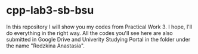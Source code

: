 # cpp-lab3-sb-bsu
In this repository I will show you my codes from Practical Work 3. I hope, I'll do everything in the right way. All the codes you'll see here are also submitted in Google Drive and Univerity Studying Portal in the folder under the name "Redzkina Anastasia".
